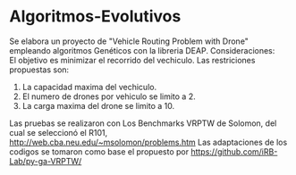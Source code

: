 # Algoritmos-Evolutivos
Se elabora un proyecto de "Vehicle Routing Problem with Drone" empleando algoritmos Genéticos con la libreria DEAP. 
Consideraciones:  
El objetivo es minimizar el recorrido del vechiculo. 
Las restriciones propuestas son: 
1. La capacidad maxima del vechiculo.
2. El numero de drones por vehiculo se limito a 2.
3. La carga maxima del drone se limito a 10.

Las pruebas se realizaron con Los Benchmarks VRPTW de Solomon, del cual se seleccionó el R101, http://web.cba.neu.edu/~msolomon/problems.htm
Las adaptaciones de los codigos se tomaron como base el propuesto por https://github.com/iRB-Lab/py-ga-VRPTW/
